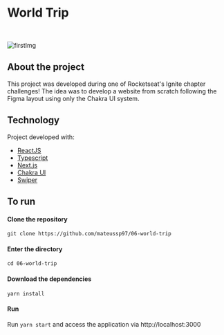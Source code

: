 # World Trip

&nbsp;

![firstImg](https://user-images.githubusercontent.com/71772559/113537236-741f7980-95ae-11eb-8e58-dc35845007c5.png)

## About the project

This project was developed during one of Rocketseat's Ignite chapter challenges! The idea was to develop a website from scratch following the Figma layout using only the Chakra UI system.

## Technology

Project developed with:

- [ReactJS](https://reactjs.org/)
- [Typescript](https://www.typescriptlang.org/)
- [Next.js](https://nextjs.org/)
- [Chakra UI](https://chakra-ui.com/)
- [Swiper](https://swiperjs.com/react)

## To run

#### Clone the repository

`git clone https://github.com/mateussp97/06-world-trip`

#### Enter the directory

`cd 06-world-trip`

#### Download the dependencies

`yarn install`

#### Run

Run `yarn start` and access the application via http://localhost:3000
